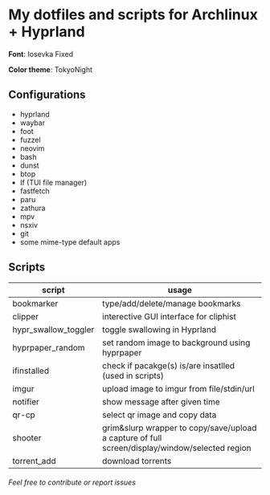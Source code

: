# My dotfiles and scripts for Archlinux + Hyprland

**Font**: Iosevka Fixed

**Color theme**: TokyoNight

## Configurations

- hyprland
- waybar
- foot
- fuzzel
- neovim
- bash
- dunst
- btop
- lf (TUI file manager)
- fastfetch
- paru
- zathura
- mpv
- nsxiv
- git
- some mime-type default apps

## Scripts

| script               | usage                                                                                          |
|----------------------|------------------------------------------------------------------------------------------------|
| bookmarker           | type/add/delete/manage bookmarks                                                               |
| clipper              | interective GUI interface for cliphist                                                         |
| hypr_swallow_toggler | toggle swallowing in Hyprland                                                                  |
| hyprpaper_random     | set random image to background using hyprpaper                                                 |
| ifinstalled          | check if pacakge(s) is/are insatlled (used in scripts)                                         |
| imgur                | upload image to imgur from file/stdin/url                                                      |
| notifier             | show message after given time                                                                  |
| qr-cp                | select qr image and copy data                                                                  |
| shooter              | grim&slurp wrapper to copy/save/upload a capture of full screen/display/window/selected region |
| torrent_add          | download torrents                                                                              |

###### Feel free to contribute or report issues
